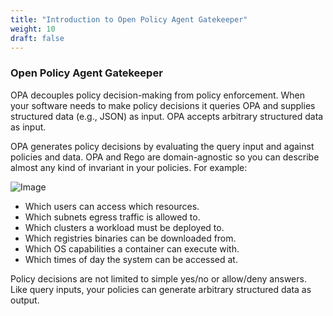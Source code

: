 ```yaml
---
title: "Introduction to Open Policy Agent Gatekeeper"
weight: 10
draft: false
---
```


### Open Policy Agent Gatekeeper

OPA decouples policy decision-making from policy enforcement. When your software needs to make policy decisions it queries OPA and supplies structured data (e.g., JSON) as input. OPA accepts arbitrary structured data as input.

OPA generates policy decisions by evaluating the query input and against policies and data. OPA and Rego are domain-agnostic so you can describe almost any kind of invariant in your policies. For example:

![Image](/images/opa/opa-service.png)

- Which users can access which resources.
- Which subnets egress traffic is allowed to.
- Which clusters a workload must be deployed to.
- Which registries binaries can be downloaded from.
- Which OS capabilities a container can execute with.
- Which times of day the system can be accessed at.


Policy decisions are not limited to simple yes/no or allow/deny answers. Like query inputs, your policies can generate arbitrary structured data as output.
